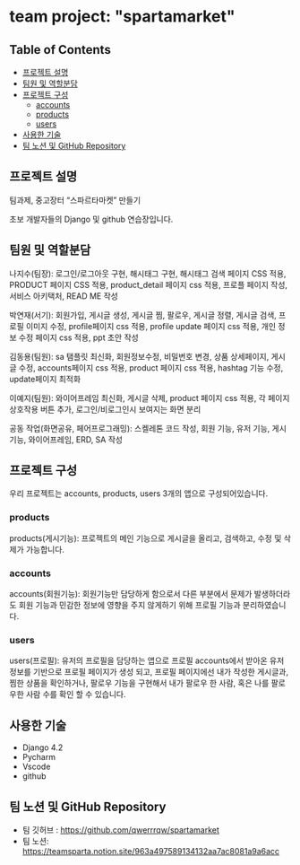 # team project: "spartamarket"

## Table of Contents
- [프로젝트 설명](#프로젝트-설명)
- [팀원 및 역할분담](#팀원-및-역할분담)
- [프로젝트 구성](#프로젝트-구성)
    - [accounts](#accounts)
    - [products](#products)
    - [users](#users)
- [사용한 기술](#사용한-기술)
- [팀 노션 및 GitHub Repository](#팀-노션-및-github-repository)

## 프로젝트 설명

팀과제, 중고장터 “스파르타마켓” 만들기

초보 개발자들의 Django 및 github 연습장입니다.

## 팀원 및 역할분담

나지수(팀장): 로그인/로그아웃 구현, 해시태그 구현, 해시태그 검색 페이지 CSS 적용, PRODUCT 페이지 CSS 적용, product_detail 페이지 css 적용, 프로플 페이지 작성, 서비스 아키택처, READ ME 작성


박연재(서기): 회원가입, 게시글 생성, 게시글 찜, 팔로우, 게시글 정렬, 게시글 검색, 프로필 이미지 수정, profile페이지 css 적용, profile update 페이지 css 적용, 개인 정보 수정 페이지 css 적용, ppt 초안 작성


김동용(팀원): sa 탬플릿 최신화, 회원정보수정, 비밀번호 변경, 상품 상세페이지, 게시글 수정, accounts페이지 css 적용, product 페이지 css 적용, hashtag 기능 수정, update페이지 최적화

이예지(팀원): 와이어프레임 최신화, 게시글 삭제, product 페이지 css 적용, 각 페이지 상호작용 버튼 추가, 로그인/비로그인시 보여지는 화면 분리 

공동 작업(화면공유, 페어프로그래밍): 스켈레톤 코드 작성, 회원 기능, 유저 기능, 게시 기능, 와이어프레임, ERD, SA 작성


## 프로젝트 구성

우리 프로젝트는 accounts, products, users 3개의 앱으로 구성되어있습니다.

### products

products(게시기능): 프로젝트의 메인 기능으로 게시글을 올리고, 검색하고, 수정 및 삭제가 가능합니다.


### accounts

accounts(회원기능): 회원기능만 담당하게 함으로서 다른 부분에서 문제가 발생하더라도 회원 기능과 민감한 정보에 영향을 주지 않게하기 위해 프로필 기능과 분리하였습니다.



### users

users(프로필): 유저의 프로필을 담당하는 앱으로 프로필 accounts에서 받아온 유저 정보를 기반으로 프로필 페이지가 생성 되고, 프로필 페이지에선 내가 작성한 게시글과, 찜한 상품을 확인하거나, 팔로우 기능을 구현해서 내가 팔로우 한 사람, 혹은 나를 팔로우한 사람 수를 확인 할 수 있습니다.

## 사용한 기술
- Django 4.2
- Pycharm
- Vscode
- github

## 팀 노션 및 GitHub Repository

- 팀 깃허브 : https://github.com/qwerrrqw/spartamarket
- 팀 노션:  https://teamsparta.notion.site/963a497589134132aa7ac8081a9a6acc
